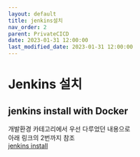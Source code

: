 ```yaml
---
layout: default
title: jenkins설치 
nav_order: 2
parent: PrivateCICD
date: 2023-01-31 12:00:00
last_modified_date: 2023-01-31 12:00:00
---
```


# Jenkins 설치   

## jenkins install with Docker
개발환경 카테고리에서 우선 다루었던 내용으로   
아래 링크의 2번까지 참조   
[jenkins install](../DevEnv/Jenkins.md)   